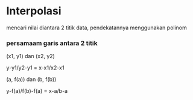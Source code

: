 # Interpolasi
mencari nilai diantara 2 titik data, pendekatannya menggunakan polinom

### persamaam garis antara 2 titik
(x1, y1) dan (x2, y2)

y-y1/y2-y1 = x-x1/x2-x1

(a, f(a)) dan (b, f(b))

y-f(a)/f(b)-f(a) = x-a/b-a